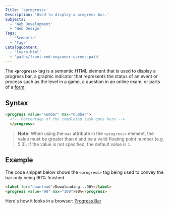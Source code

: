 ```yaml
---
Title: '<progress>' 
Description: 'Used to display a progress bar.' 
Subjects:
  - 'Web Development'
  - 'Web Design'
Tags: 
  - 'Semantic'
  - 'Tags'
CatalogContent: 
  - 'learn-html'
  - 'paths/front-end-engineer-career-path'
---
```


The **`<progress>`** tag is a semantic HTML element that is used to display a progress bar, a graphic indicator that represents the status of an event or process such as the level in a game, a question in an online exam, or parts of a [form](https://www.codecademy.com/resources/docs/html/forms).

## Syntax

```html
<progress value="number" max="number"> 
  <!-- Percentage of the completed task goes here -->
  </progress>
```

> **Note:** When using the `max` attribute in the `<progress>` element, the value must be greater than `0` and be a valid floating point number (e.g. 5.3). If the value is not specified, the default value is `1`.

## Example 

The code snippet below shows the `<progress>` tag being used to convey the bar only being 90% finished.

```html
<label for="download">Downloading...90%</label>
<progress value="90" max="100">90%</progress>
```

Here's how it looks in a browser:
[Progress Bar](https://raw.githubusercontent.com/Codecademy/docs/main/media/html-progress-bar-example.png)



